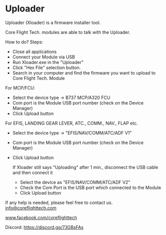 # Uploader

Uploader (Xloader) is a firmware installer tool.

Core Flight Tech. modules are able to talk with the Uploader.

How to do? 
Steps:
- Close all applications
- Connect your Module via USB
- Run Xloader.exe in the "Uploader"
- Click "Hex File" selection button.
- Search in your computer and find the firmware you want to upload to Core Flight Tech. Module

For MCP/FCU: 
  - Select the device type -> B737 MCP/A320 FCU
  - Com port is the Module USB port number (check on the Device Manager)
  - Click Upload button

For EFIS, LANDING GEAR LEVER, ATC., COMM., NAV., FLAP etc.
  - Select the device type -> "EFIS/NAV/COMM/ATC/ADF V1"
  - Com port is the Module USB port number (check on the Device Manager)
  - Click Upload button

    If Xloader still says "Uploading" after 1 min., disconnect the USB cable and then connect it
	- Select the device as "EFIS/NAV/COMM/ATC/ADF V2"
	- Check the Com Port is the USB port which connected to the Module
	- Click Upload button
     
If any help is needed, please feel free to contact us.
info@coreflighttech.com

www.facebook.com/coreflighttech

Discord: https://discord.gg/73GBsFAs
